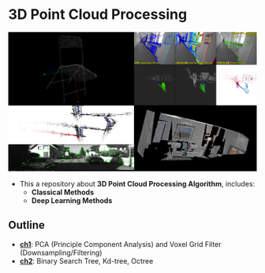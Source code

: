 # 3D Point Cloud Processing # 

![image](image/pcp.png) 

- This a repository about **3D Point Cloud Processing Algorithm**, includes: 
    - **Classical Methods**  
    - **Deep Learning Methods** 

## Outline 
- [**ch1**](./ch1/): PCA (Principle Component Analysis) and Voxel Grid Filter (Downsampling/Filtering) 
- [**ch2**](./ch2/): Binary Search Tree, Kd-tree, Octree 
